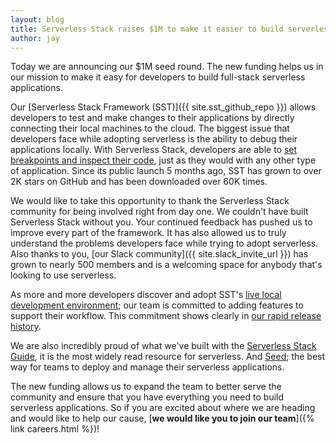 ```yaml
---
layout: blog
title: Serverless Stack raises $1M to make it easier to build serverless apps
author: jay
---
```


Today we are announcing our $1M seed round. The new funding helps us in our mission to make it easy for developers to build full-stack serverless applications.

Our [Serverless Stack Framework (SST)]({{ site.sst_github_repo }}) allows developers to test and make changes to their applications by directly connecting their local machines to the cloud. The biggest issue that developers face while adopting serverless is the ability to debug their applications locally. With Serverless Stack, developers are able to [set breakpoints and inspect their code](https://youtu.be/2w4A06IsBlU), just as they would with any other type of application. Since its public launch 5 months ago, SST has grown to over 2K stars on GitHub and has been downloaded over 60K times.

We would like to take this opportunity to thank the Serverless Stack community for being involved right from day one. We couldn't have built Serverless Stack without you. Your continued feedback has pushed us to improve every part of the framework. It has also allowed us to truly understand the problems developers face while trying to adopt serverless. Also thanks to you, [our Slack community]({{ site.slack_invite_url }}) has grown to nearly 500 members and is a welcoming space for anybody that's looking to use serverless.

As more and more developers discover and adopt SST's [live local development environment](https://docs.serverless-stack.com/live-lambda-development); our team is committed to adding features to support their workflow. This commitment shows clearly in [our rapid release history](https://github.com/serverless-stack/serverless-stack/releases).

We are also incredibly proud of what we've built with the [Serverless Stack Guide](/#guide), it is the most widely read resource for serverless. And [Seed](https://seed.run); the best way for teams to deploy and manage their serverless applications.

The new funding allows us to expand the team to better serve the community and ensure that you have everything you need to build serverless applications. So if you are excited about where we are heading and would like to help our cause, [**we would like you to join our team**]({% link careers.html %})!
